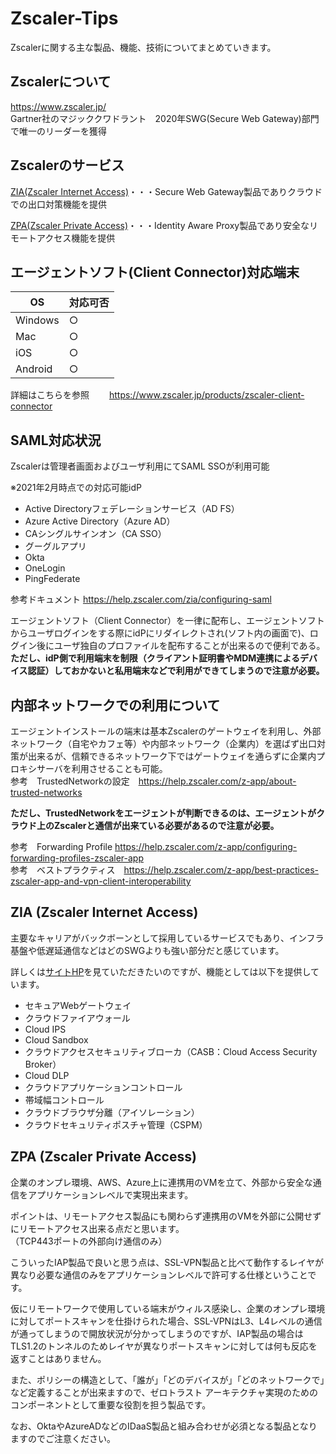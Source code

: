 # Zscaler-Tips
Zscalerに関する主な製品、機能、技術についてまとめていきます。

## Zscalerについて

https://www.zscaler.jp/  
Gartner社のマジッククワドラント　2020年SWG(Secure Web Gateway)部門で唯一のリーダーを獲得

## Zscalerのサービス

[ZIA(Zscaler Internet Access)](https://www.zscaler.jp/products/zscaler-internet-access)・・・Secure Web Gateway製品でありクラウドでの出口対策機能を提供  

[ZPA(Zscaler Private Access)](https://www.zscaler.jp/products/zscaler-private-access)・・・Identity Aware Proxy製品であり安全なリモートアクセス機能を提供  

## エージェントソフト(Client Connector)対応端末

| OS | 対応可否 |
| ------------- | ------------- |
| Windows  | ○  |
| Mac  | ○  |
| iOS  | ○  |
| Android  | ○  |

詳細はこちらを参照　　
https://www.zscaler.jp/products/zscaler-client-connector

## SAML対応状況

Zscalerは管理者画面およびユーザ利用にてSAML SSOが利用可能

※2021年2月時点での対応可能idP
+ Active Directoryフェデレーションサービス（AD FS）
+ Azure Active Directory（Azure AD）
+ CAシングルサインオン（CA SSO）
+ グーグルアプリ
+ Okta
+ OneLogin
+ PingFederate

参考ドキュメント  https://help.zscaler.com/zia/configuring-saml

エージェントソフト（Client Connector）を一律に配布し、エージェントソフトからユーザログインをする際にidPにリダイレクトされ(ソフト内の画面で)、ログイン後にユーザ独自のプロファイルを配布することが出来るので便利である。  
**ただし、idP側で利用端末を制限（クライアント証明書やMDM連携によるデバイス認証）しておかないと私用端末などで利用ができてしまうので注意が必要。**

## 内部ネットワークでの利用について

エージェントインストールの端末は基本Zscalerのゲートウェイを利用し、外部ネットワーク（自宅やカフェ等）や内部ネットワーク（企業内）を選ばず出口対策が出来るが、信頼できるネットワーク下ではゲートウェイを通らずに企業内プロキシサーバを利用させることも可能。  
参考　TrustedNetworkの設定　https://help.zscaler.com/z-app/about-trusted-networks

**ただし、TrustedNetworkをエージェントが判断できるのは、エージェントがクラウド上のZscalerと通信が出来ている必要があるので注意が必要。**

参考　Forwarding Profile https://help.zscaler.com/z-app/configuring-forwarding-profiles-zscaler-app  
参考　ベストプラクティス　https://help.zscaler.com/z-app/best-practices-zscaler-app-and-vpn-client-interoperability



## ZIA (Zscaler Internet Access)

主要なキャリアがバックボーンとして採用しているサービスでもあり、インフラ基盤や低遅延通信などはどのSWGよりも強い部分だと感じています。  

詳しくは[サイトHP](https://www.zscaler.jp/products/zscaler-internet-access)を見ていただきたいのですが、機能としては以下を提供しています。  

+ セキュアWebゲートウェイ
+ クラウドファイアウォール
+ Cloud IPS
+ Cloud Sandbox
+ クラウドアクセスセキュリティブローカ（CASB：Cloud Access Security Broker）
+ Cloud DLP
+ クラウドアプリケーションコントロール
+ 帯域幅コントロール
+ クラウドブラウザ分離（アイソレーション）
+ クラウドセキュリティポスチャ管理（CSPM）

## ZPA (Zscaler Private Access)

企業のオンプレ環境、AWS、Azure上に連携用のVMを立て、外部から安全な通信をアプリケーションレベルで実現出来ます。

ポイントは、リモートアクセス製品にも関わらず連携用のVMを外部に公開せずにリモートアクセス出来る点だと思います。  
（TCP443ポートの外部向け通信のみ）

こういったIAP製品で良いと思う点は、SSL-VPN製品と比べて動作するレイヤが異なり必要な通信のみをアプリケーションレベルで許可する仕様ということです。

仮にリモートワークで使用している端末がウィルス感染し、企業のオンプレ環境に対してポートスキャンを仕掛けられた場合、SSL-VPNはL3、L4レベルの通信が通ってしまうので開放状況が分かってしまうのですが、IAP製品の場合はTLS1.2のトンネルのためレイヤが異なりポートスキャンに対しては何も反応を返すことはありません。

また、ポリシーの構造として、「誰が」「どのデバイスが」「どのネットワークで」など定義することが出来ますので、ゼロトラスト アーキテクチャ実現のためのコンポーネントとして重要な役割を担う製品です。

なお、OktaやAzureADなどのIDaaS製品と組み合わせが必須となる製品となりますのでご注意ください。
